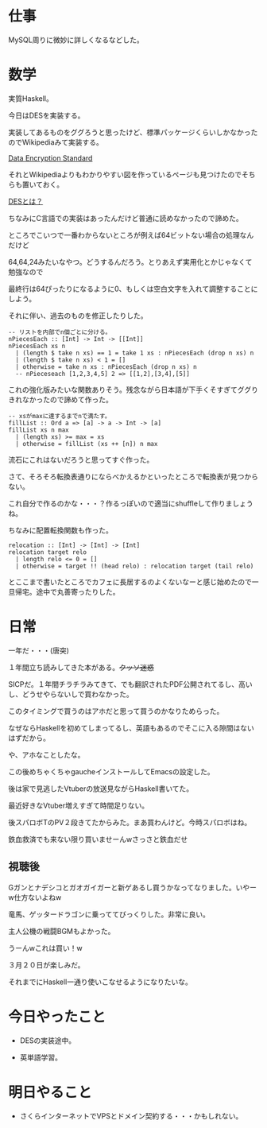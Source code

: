 # 仕事

MySQL周りに微妙に詳しくなるなどした。

# 数学

実質Haskell。

今日はDESを実装する。

実装してあるものをググろうと思ったけど、標準パッケージくらいしかなかったのでWikipediaみて実装する。

[Data Encryption Standard](https://ja.wikipedia.org/wiki/Data_Encryption_Standard)

それとWikipediaよりもわかりやすい図を作っているページも見つけたのでそちらも置いておく。

[DESとは？](http://co-akuma.directorz.jp/blog/2012/05/des%E3%81%A8%E3%81%AF%EF%BC%9F/)

ちなみにC言語での実装はあったんだけど普通に読めなかったので諦めた。

ところでこいつで一番わからないところが例えば64ビットない場合の処理なんだけど

64,64,24みたいなやつ。どうするんだろう。とりあえず実用化とかじゃなくて勉強なので

最終行は64ぴったりになるように0、もしくは空白文字を入れて調整することにしよう。

それに伴い、過去のものを修正したりした。

```
-- リストを内部でn個ごとに分ける。
nPiecesEach :: [Int] -> Int -> [[Int]]
nPiecesEach xs n
  | (length $ take n xs) == 1 = take 1 xs : nPiecesEach (drop n xs) n
  | (length $ take n xs) < 1 = []
  | otherwise = take n xs : nPiecesEach (drop n xs) n
  -- nPieceseach [1,2,3,4,5] 2 => [[1,2],[3,4],[5]]
```

これの強化版みたいな関数ありそう。残念ながら日本語が下手くそすぎてググりきれなかったので諦めて作った。

```
-- xsがmaxに達するまでnで満たす。
fillList :: Ord a => [a] -> a -> Int -> [a]
fillList xs n max
  | (length xs) >= max = xs
  | otherwise = fillList (xs ++ [n]) n max
```

流石にこれはないだろうと思ってすぐ作った。

さて、そろそろ転換表通りにならべかえるかといったところで転換表が見つからない。

これ自分で作るのかな・・・？作るっぽいので適当にshuffleして作りましょうね。

ちなみに配置転換関数も作った。

```
relocation :: [Int] -> [Int] -> [Int]
relocation target relo
  | length relo <= 0 = []
  | otherwise = target !! (head relo) : relocation target (tail relo)
```

とここまで書いたところでカフェに長居するのよくないなーと感じ始めたので一旦帰宅。途中で丸善寄ったりした。

# 日常

一年だ・・・(唐突)

１年間立ち読みしてきた本がある。~~クッソ迷惑~~

SICPだ。１年間チラチラみてきて、でも翻訳されたPDF公開されてるし、高いし、どうせやらないしで買わなかった。

このタイミングで買うのはアホだと思って買うのかなりためらった。

なぜならHaskellを初めてしまってるし、英語もあるのでそこに入る隙間はないはずだから。

や、アホなことしたな。

この後めちゃくちゃgaucheインストールしてEmacsの設定した。

後は家で見逃したVtuberの放送見ながらHaskell書いてた。

最近好きなVtuber増えすぎて時間足りない。

後スパロボTのPV２段きてたからみた。まあ買わんけど。今時スパロボはね。

鉄血救済でも来ない限り買いませーんwさっさと鉄血だせ

## 視聴後

Gガンとナデシコとガオガイガーと新ゲあるし買うかなってなりました。いやーw仕方ないよねw

竜馬、ゲッタードラゴンに乗っててびっくりした。非常に良い。

主人公機の戦闘BGMもよかった。

うーんwこれは買い！w

３月２０日が楽しみだ。

それまでにHaskell一通り使いこなせるようになりたいな。

# 今日やったこと

* DESの実装途中。

* 英単語学習。

# 明日やること

* さくらインターネットでVPSとドメイン契約する・・・かもしれない。
